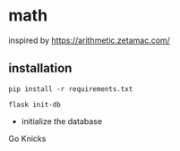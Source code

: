 # math
inspired by https://arithmetic.zetamac.com/

## installation
`pip install -r requirements.txt`

`flask init-db`
- initialize the database

Go Knicks

